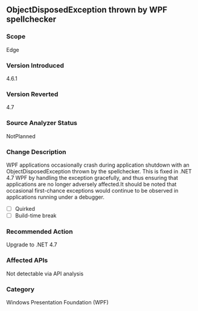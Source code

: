 ## ObjectDisposedException thrown by WPF spellchecker

### Scope
Edge

### Version Introduced
4.6.1

### Version Reverted
4.7

### Source Analyzer Status
NotPlanned

### Change Description
WPF applications occasionally crash during application shutdown with an ObjectDisposedException thrown by the spellchecker. This is fixed in .NET 4.7 WPF by handling the exception gracefully, and thus ensuring that applications are no longer adversely affected.It should be noted that occasional first-chance exceptions would continue to be observed in applications running under a debugger. 

- [ ] Quirked
- [ ] Build-time break

### Recommended Action
Upgrade to .NET 4.7

### Affected APIs
Not detectable via API analysis

### Category
Windows Presentation Foundation (WPF)

<!--
### Original Bug
231772
-->

<!-- breaking change id: 174 -->
